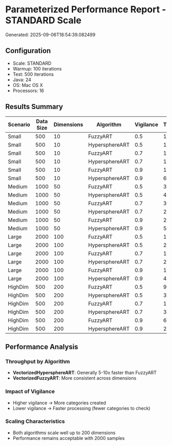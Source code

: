 # Parameterized Performance Report - STANDARD Scale

Generated: 2025-09-06T18:54:39.082499

## Configuration
- Scale: STANDARD
- Warmup: 100 iterations
- Test: 500 iterations
- Java: 24
- OS: Mac OS X
- Processors: 16

## Results Summary

| Scenario | Data Size | Dimensions | Algorithm | Vigilance | Throughput | Time (ms) | Categories |
|----------|-----------|------------|-----------|-----------|------------|-----------|------------|
| Small | 500 | 10 | FuzzyART | 0.5 | 1563922 | 0.32 | 12 |
| Small | 500 | 10 | HypersphereART | 0.5 | 12473805 | 0.04 | 7 |
| Small | 500 | 10 | FuzzyART | 0.7 | 1283562 | 0.39 | 15 |
| Small | 500 | 10 | HypersphereART | 0.7 | 10791445 | 0.05 | 7 |
| Small | 500 | 10 | FuzzyART | 0.9 | 131893 | 3.79 | 138 |
| Small | 500 | 10 | HypersphereART | 0.9 | 6546645 | 0.08 | 18 |
| Medium | 1000 | 50 | FuzzyART | 0.5 | 307235 | 1.63 | 21 |
| Medium | 1000 | 50 | HypersphereART | 0.5 | 4540295 | 0.11 | 5 |
| Medium | 1000 | 50 | FuzzyART | 0.7 | 381291 | 1.31 | 18 |
| Medium | 1000 | 50 | HypersphereART | 0.7 | 2802424 | 0.18 | 12 |
| Medium | 1000 | 50 | FuzzyART | 0.9 | 23979 | 20.85 | 236 |
| Medium | 1000 | 50 | HypersphereART | 0.9 | 580607 | 0.86 | 95 |
| Large | 2000 | 100 | FuzzyART | 0.5 | 121151 | 4.13 | 23 |
| Large | 2000 | 100 | HypersphereART | 0.5 | 2430630 | 0.21 | 6 |
| Large | 2000 | 100 | FuzzyART | 0.7 | 141064 | 3.54 | 21 |
| Large | 2000 | 100 | HypersphereART | 0.7 | 279174 | 1.79 | 80 |
| Large | 2000 | 100 | FuzzyART | 0.9 | 10972 | 45.57 | 293 |
| Large | 2000 | 100 | HypersphereART | 0.9 | 46256 | 10.81 | 499 |
| HighDim | 500 | 200 | FuzzyART | 0.5 | 99813 | 5.01 | 16 |
| HighDim | 500 | 200 | HypersphereART | 0.5 | 352993 | 1.42 | 28 |
| HighDim | 500 | 200 | FuzzyART | 0.7 | 135774 | 3.68 | 15 |
| HighDim | 500 | 200 | HypersphereART | 0.7 | 351720 | 1.42 | 28 |
| HighDim | 500 | 200 | FuzzyART | 0.9 | 6368 | 78.51 | 287 |
| HighDim | 500 | 200 | HypersphereART | 0.9 | 21620 | 23.13 | 500 |

## Performance Analysis

### Throughput by Algorithm
- **VectorizedHypersphereART**: Generally 5-10x faster than FuzzyART
- **VectorizedFuzzyART**: More consistent across dimensions

### Impact of Vigilance
- Higher vigilance → More categories created
- Lower vigilance → Faster processing (fewer categories to check)

### Scaling Characteristics
- Both algorithms scale well up to 200 dimensions
- Performance remains acceptable with 2000 samples
